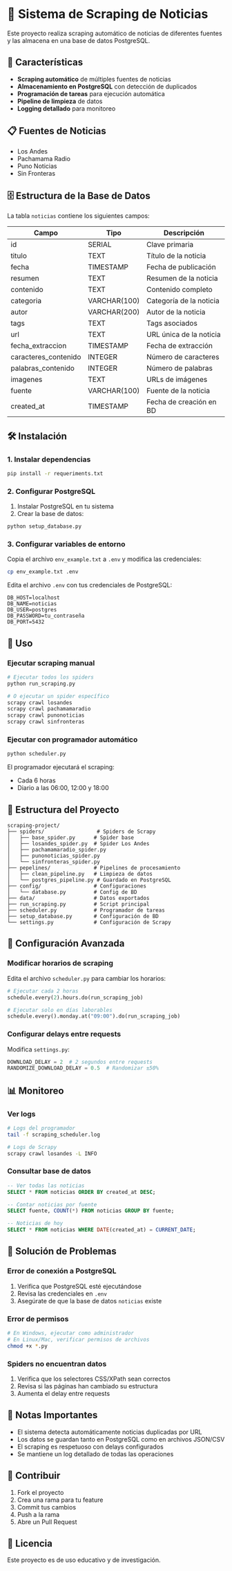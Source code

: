 # 📰 Sistema de Scraping de Noticias

Este proyecto realiza scraping automático de noticias de diferentes fuentes y las almacena en una base de datos PostgreSQL.

## 🚀 Características

- **Scraping automático** de múltiples fuentes de noticias
- **Almacenamiento en PostgreSQL** con detección de duplicados
- **Programación de tareas** para ejecución automática
- **Pipeline de limpieza** de datos
- **Logging detallado** para monitoreo

## 📋 Fuentes de Noticias

- Los Andes
- Pachamama Radio
- Puno Noticias
- Sin Fronteras

## 🗄️ Estructura de la Base de Datos

La tabla `noticias` contiene los siguientes campos:

| Campo | Tipo | Descripción |
|-------|------|-------------|
| id | SERIAL | Clave primaria |
| titulo | TEXT | Título de la noticia |
| fecha | TIMESTAMP | Fecha de publicación |
| resumen | TEXT | Resumen de la noticia |
| contenido | TEXT | Contenido completo |
| categoria | VARCHAR(100) | Categoría de la noticia |
| autor | VARCHAR(200) | Autor de la noticia |
| tags | TEXT | Tags asociados |
| url | TEXT | URL única de la noticia |
| fecha_extraccion | TIMESTAMP | Fecha de extracción |
| caracteres_contenido | INTEGER | Número de caracteres |
| palabras_contenido | INTEGER | Número de palabras |
| imagenes | TEXT | URLs de imágenes |
| fuente | VARCHAR(100) | Fuente de la noticia |
| created_at | TIMESTAMP | Fecha de creación en BD |

## 🛠️ Instalación

### 1. Instalar dependencias

```bash
pip install -r requeriments.txt
```

### 2. Configurar PostgreSQL

1. Instalar PostgreSQL en tu sistema
2. Crear la base de datos:

```bash
python setup_database.py
```

### 3. Configurar variables de entorno

Copia el archivo `env_example.txt` a `.env` y modifica las credenciales:

```bash
cp env_example.txt .env
```

Edita el archivo `.env` con tus credenciales de PostgreSQL:

```
DB_HOST=localhost
DB_NAME=noticias
DB_USER=postgres
DB_PASSWORD=tu_contraseña
DB_PORT=5432
```

## 🚀 Uso

### Ejecutar scraping manual

```bash
# Ejecutar todos los spiders
python run_scraping.py

# O ejecutar un spider específico
scrapy crawl losandes
scrapy crawl pachamamaradio
scrapy crawl punonoticias
scrapy crawl sinfronteras
```

### Ejecutar con programador automático

```bash
python scheduler.py
```

El programador ejecutará el scraping:
- Cada 6 horas
- Diario a las 06:00, 12:00 y 18:00

## 📁 Estructura del Proyecto

```
scraping-project/
├── spiders/                 # Spiders de Scrapy
│   ├── base_spider.py      # Spider base
│   ├── losandes_spider.py  # Spider Los Andes
│   ├── pachamamaradio_spider.py
│   ├── punonoticias_spider.py
│   └── sinfronteras_spider.py
├── pepelines/              # Pipelines de procesamiento
│   ├── clean_pipeline.py   # Limpieza de datos
│   └── postgres_pipeline.py # Guardado en PostgreSQL
├── config/                 # Configuraciones
│   └── database.py         # Config de BD
├── data/                   # Datos exportados
├── run_scraping.py         # Script principal
├── scheduler.py            # Programador de tareas
├── setup_database.py       # Configuración de BD
└── settings.py             # Configuración de Scrapy
```

## 🔧 Configuración Avanzada

### Modificar horarios de scraping

Edita el archivo `scheduler.py` para cambiar los horarios:

```python
# Ejecutar cada 2 horas
schedule.every(2).hours.do(run_scraping_job)

# Ejecutar solo en días laborables
schedule.every().monday.at("09:00").do(run_scraping_job)
```

### Configurar delays entre requests

Modifica `settings.py`:

```python
DOWNLOAD_DELAY = 2  # 2 segundos entre requests
RANDOMIZE_DOWNLOAD_DELAY = 0.5  # Randomizar ±50%
```

## 📊 Monitoreo

### Ver logs

```bash
# Logs del programador
tail -f scraping_scheduler.log

# Logs de Scrapy
scrapy crawl losandes -L INFO
```

### Consultar base de datos

```sql
-- Ver todas las noticias
SELECT * FROM noticias ORDER BY created_at DESC;

-- Contar noticias por fuente
SELECT fuente, COUNT(*) FROM noticias GROUP BY fuente;

-- Noticias de hoy
SELECT * FROM noticias WHERE DATE(created_at) = CURRENT_DATE;
```

## 🚨 Solución de Problemas

### Error de conexión a PostgreSQL

1. Verifica que PostgreSQL esté ejecutándose
2. Revisa las credenciales en `.env`
3. Asegúrate de que la base de datos `noticias` existe

### Error de permisos

```bash
# En Windows, ejecutar como administrador
# En Linux/Mac, verificar permisos de archivos
chmod +x *.py
```

### Spiders no encuentran datos

1. Verifica que los selectores CSS/XPath sean correctos
2. Revisa si las páginas han cambiado su estructura
3. Aumenta el delay entre requests

## 📝 Notas Importantes

- El sistema detecta automáticamente noticias duplicadas por URL
- Los datos se guardan tanto en PostgreSQL como en archivos JSON/CSV
- El scraping es respetuoso con delays configurados
- Se mantiene un log detallado de todas las operaciones

## 🤝 Contribuir

1. Fork el proyecto
2. Crea una rama para tu feature
3. Commit tus cambios
4. Push a la rama
5. Abre un Pull Request

## 📄 Licencia

Este proyecto es de uso educativo y de investigación.

